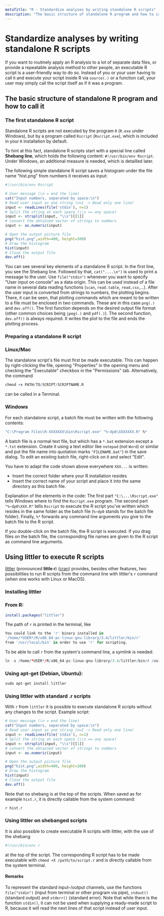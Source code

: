 ```yaml
---
metaTitle: "R - Standardize analyses by writing standalone R scripts"
description: "The basic structure of standalone R program and how to call it, Using littler to execute R scripts"
---
```


# Standardize analyses by writing standalone R scripts


If you want to routinely apply an R analysis to a lot of separate data files, or provide a repeatable analysis method to other people, an executable R script is a user-friendly way to do so. Instead of you or your user having to call `R` and execute your script inside R via `source(.)`  or a function call, your user may simply call the script itself as if it was a program.



## The basic structure of standalone R program and how to call it


### The first standalone R script

Standalone R scripts are not executed by the program `R` (`R.exe` under Windows), but by a program called `Rscript` (`Rscript.exe`), which is included in your `R` installation by default.

To hint at this fact, standalone R scripts start with a special line called **Shebang line**, which holds the following content: `#!/usr/bin/env Rscript`. Under Windows, an additional measure is needed, which is detailled later.

The following simple standalone R script saves a histogram under the file name "hist.png" from numbers it receives as input:

```r
#!/usr/bin/env Rscript

# User message (\n = end the line)
cat("Input numbers, separated by space:\n")
# Read user input as one string (n=1 -> Read only one line)
input <- readLines(file('stdin'), n=1)
# Split the string at each space (\\s == any space)
input <- strsplit(input, "\\s")[[1]]
# convert the obtained vector of strings to numbers
input <- as.numeric(input)

# Open the output picture file
png("hist.png",width=400, height=300)
# Draw the histogram
hist(input)
# Close the output file
dev.off()

```

You can see several key elements of a standalone R script. In the first line, you see the Shebang line. Followed by that, `cat("....\n")` is used to print a message to the user. Use `file("stdin")` whenever you want to specify "User input on console" as a data origin. This can be used instead of a file name in several data reading functions (`scan`, `read.table`, `read.csv`,...). After the user input is converted from strings to numbers, the plotting begins. There, it can be seen, that plotting commands which are meant to be written to a file must be enclosed in two commands. These are in this case `png(.)` and `dev.off()`. The first function depends on the desired output file format (other common choices being `jpeg(.)` and `pdf(.)`). The second function, `dev.off()` is always required. It writes the plot to the file and ends the plotting process.

### Preparing a standalone R script

### Linux/Mac

The standalone script's file must first be made executable. This can happen by right-clicking the file, opening "Properties" in the opening menu and checking the "Executable" checkbox in the "Permissions" tab. Alternatively, the command

```r
chmod +x PATH/TO/SCRIPT/SCRIPTNAME.R

```

can be called in a Terminal.

### Windows

For each standalone script, a batch file must be written with the following contents:

```r
"C:\Program Files\R-XXXXXXX\bin\Rscript.exe" "%~dp0\XXXXXXX.R" %*

```

A batch file is a normal text file, but which has a `*.bat` extension except a `*.txt` extension. Create it using a text editor like `notepad` (not `Word`) or similar and put the file name into quotation marks `"FILENAME.bat"`)  in the save dialog. To edit an existing batch file, right-click on it and select "Edit".

You have to adapt the code shown above everywhere `XXX...` is written:

- Insert the correct folder where your R installation resides
- Insert the correct name of your script and place it into the same directory as this batch file.

Explanation of the elements in the code: The first part `"C:\...\Rscript.exe"` tells Windows where to find the `Rscript.exe` program. The second part `"%~dp0\XXX.R"` tells `Rscript` to execute the R script you've written which resides in the same folder as the batch file (`%~dp0` stands for the batch file folder). Finally, `%*` forwards any command line arguments you give to the batch file to the R script.

If you double-click on the batch file, the R script is executed. If you drag files on the batch file, the corresponding file names are given to the R script as command line arguments.



## Using littler to execute R scripts


[littler](http://dirk.eddelbuettel.com/code/littler.html) (pronounced **little r**) ([cran](https://cran.r-project.org/web/packages/littler/index.html)) provides, besides other features, two possibilities to run R scripts from the command line with littler's `r` command (when one works with Linux or MacOS).

### Installing littler

### From R:

```r
install.packages("littler")

```

The path of `r` is printed in the terminal, like

```r
You could link to the 'r' binary installed in
'/home/*USER*/R/x86_64-pc-linux-gnu-library/3.4/littler/bin/r'
from '/usr/local/bin' in order to use 'r' for scripting.

```

To be able to call `r` from the system's command line, a symlink is needed:

```r
ln -s /home/*USER*/R/x86_64-pc-linux-gnu-library/3.4/littler/bin/r /usr/local/bin/r

```

### Using apt-get (Debian, Ubuntu):

```r
sudo apt-get install littler

```

### Using littler with standard .r scripts

With `r` from `littler` it is possible to execute standalone R scripts without any changes to the script.
Example script:

```r
# User message (\n = end the line)
cat("Input numbers, separated by space:\n")
# Read user input as one string (n=1 -> Read only one line)
input <- readLines(file('stdin'), n=1)
# Split the string at each space (\\s == any space)
input <- strsplit(input, "\\s")[[1]]
# convert the obtained vector of strings to numbers
input <- as.numeric(input)

# Open the output picture file
png("hist.png",width=400, height=300)
# Draw the histogram
hist(input)
# Close the output file
dev.off()

```

Note that no shebang is at the top of the scripts. When saved as for example `hist.r`, it is directly callable from the system command:

```r
r hist.r

```

### Using littler on **shebanged** scripts

It is also possible to create executable R scripts with littler, with the use of the shebang

```r
#!/usr/bin/env r

```

at the top of the script. The corresponding R script has to be made executable with `chmod +X /path/to/script.r` and is directly callable from the system terminal.



#### Remarks


To represent the standard input-/output channels, use the functions `file("stdin")` (input from terminal or other program via pipe), `stdout()` (standard output) and `stderr()` (standard error). Note that while there is the function `stdin()`, it can not be used when supplying a ready-made script to R, because it will read the next lines of that script instead of user input.


